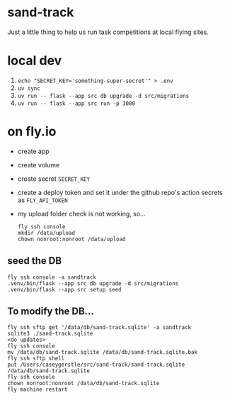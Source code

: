 # sand-track

Just a little thing to help us run task competitions at local flying sites.

# local dev

1. `echo "SECRET_KEY='something-super-secret'" > .env`
2. `uv sync`
3. `uv run -- flask --app src db upgrade -d src/migrations`
4. `uv run -- flask --app src run -p 3000`

# on fly.io

- create app
- create volume
- create secret `SECRET_KEY`
- create a deploy token and set it under the github repo's action secrets as `FLY_API_TOKEN`
- my upload folder check is not working, so...

    ```shell
    fly ssh console
    mkdir /data/upload
    chown nonroot:nonroot /data/upload  
    ```

## seed the DB

```shell
fly ssh console -a sandtrack
.venv/bin/flask --app src db upgrade -d src/migrations
.venv/bin/flask --app src setup seed
```

## To modify the DB...

```shell
fly ssh sftp get '/data/db/sand-track.sqlite' -a sandtrack
sqlite3 ./sand-track.sqlite
<do updates>
fly ssh console
mv /data/db/sand-track.sqlite /data/db/sand-track.sqlite.bak
fly ssh sftp shell
put /Users/caseygerstle/src/sand-track/sand-track.sqlite /data/db/sand-track.sqlite
fly ssh console
chown nonroot:nonroot /data/db/sand-track.sqlite
fly machine restart
```
